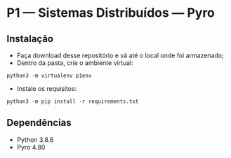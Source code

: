 # P1 — Sistemas Distribuídos — Pyro

## Instalação
* Faça download desse repositório e vá até o local onde foi armazenado;
* Dentro da pasta, crie o ambiente virtual:

```
python3 -m virtualenv p1env
```

* Instale os requisitos:

```
python3 -m pip install -r requirements.txt
```

## Dependências
* Python 3.8.6
* Pyro 4.80